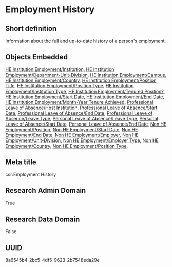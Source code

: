 # Employment History
## Short definition
Information about the full and up-to-date history of a person's employment.
## Objects Embedded
[HE Institution Employment/Institution](../Object-Fields/HE%20Institution%20Employment/Institution.md), [HE Institution Employment/Department-Unit-Division](../Object-Fields/HE%20Institution%20Employment/Department-Unit-Division.md), [HE Institution Employment/Campus](../Object-Fields/HE%20Institution%20Employment/Campus.md), [HE Institution Employment/Country](../Object-Fields/HE%20Institution%20Employment/Country.md), [HE Institution Employment/Position Title](../Object-Fields/HE%20Institution%20Employment/Position%20Title.md), [HE Institution Employment/Position Type](../Object-Fields/HE%20Institution%20Employment/Position%20Type.md), [HE Institution Employment/Institution Type](../Object-Fields/HE%20Institution%20Employment/Institution%20Type.md), [HE Institution Employment/Tenured Position?](../Object-Fields/HE%20Institution%20Employment/Tenured%20Position?.md), [HE Institution Employment/Start Date](../Object-Fields/HE%20Institution%20Employment/Start%20Date.md), [HE Institution Employment/End Date](../Object-Fields/HE%20Institution%20Employment/End%20Date.md), [HE Institution Employment/Month-Year Tenure Achieved](../Object-Fields/HE%20Institution%20Employment/Month-Year%20Tenure%20Achieved.md), [Professional Leave of Absence/Host Institution](../Object-Fields/Professional%20Leave%20of%20Absence/Host%20Institution.md), [Professional Leave of Absence/Start Date](../Object-Fields/Professional%20Leave%20of%20Absence/Start%20Date.md), [Professional Leave of Absence/End Date](../Object-Fields/Professional%20Leave%20of%20Absence/End%20Date.md), [Professional Leave of Absence/Leave Type](../Object-Fields/Professional%20Leave%20of%20Absence/Leave%20Type.md), [Personal Leave of Absence/Leave Type](../Object-Fields/Personal%20Leave%20of%20Absence/Leave%20Type.md), [Personal Leave of Absence/Start Date](../Object-Fields/Personal%20Leave%20of%20Absence/Start%20Date.md), [Personal Leave of Absence/End Date](../Object-Fields/Personal%20Leave%20of%20Absence/End%20Date.md), [Non HE Employment/Position](../Object-Fields/Non%20HE%20Employment/Position.md), [Non HE Employment/Start Date](../Object-Fields/Non%20HE%20Employment/Start%20Date.md), [Non HE Employment/End Date](../Object-Fields/Non%20HE%20Employment/End%20Date.md), [Non HE Employment/Employer](../Object-Fields/Non%20HE%20Employment/Employer.md), [Non HE Employment/Unit-Division](../Object-Fields/Non%20HE%20Employment/Unit-Division.md), [Non HE Employment/Employer Type](../Object-Fields/Non%20HE%20Employment/Employer%20Type.md), [Non HE Employment/Country](../Object-Fields/Non%20HE%20Employment/Country.md), [Non HE Employment/Position Type](../Object-Fields/Non%20HE%20Employment/Position%20Type.md), 
## Meta title
csr:Employment History
## Research Admin Domain
True
## Research Data Domain
False
## UUID
8a6545b4-2bc5-4df5-9623-2b7548eda29e
